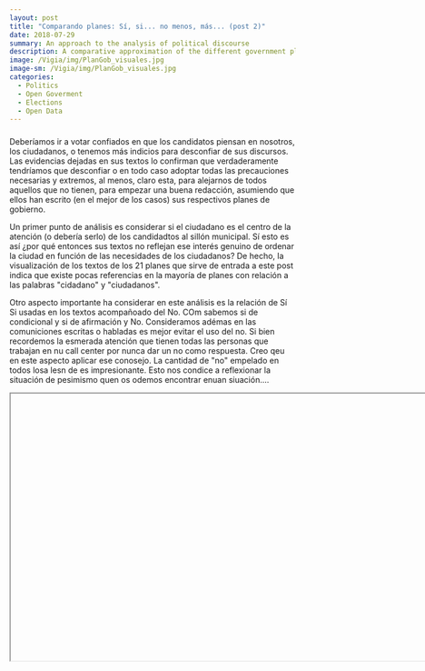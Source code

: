 ```yaml
---
layout: post
title: "Comparando planes: Sí, si... no menos, más... (post 2)"
date: 2018-07-29
summary: An approach to the analysis of political discourse
description: A comparative approximation of the different government plans for the government of the metropolitan municipality of the province of Lima, for the period of government 2019-2021.
image: /Vigia/img/PlanGob_visuales.jpg
image-sm: /Vigia/img/PlanGob_visuales.jpg
categories:
  - Politics  
  - Open Goverment
  - Elections
  - Open Data 
---
```

### 
Deberíamos ir a votar confiados en que los candidatos piensan en nosotros, los ciudadanos, o tenemos más indicios para desconfiar de sus discursos. Las evidencias dejadas en sus textos lo confirman que verdaderamente tendríamos que desconfiar o en todo caso adoptar todas las precauciones necesarias y extremos, al menos, claro esta, para alejarnos de todos aquellos que no tienen, para empezar una buena redacción, asumiendo que ellos han escrito (en el mejor de los casos) sus respectivos planes de gobierno.  

Un primer punto de análisis es considerar si el ciudadano es el centro de la atención (o debería serlo) de los candidadtos al sillón municipal. Sí esto es así ¿por qué entonces sus textos no reflejan ese interés genuino de ordenar la ciudad en función de las necesidades de los ciudadanos? De hecho, la visualización de los textos de los 21 planes que sirve de entrada a este post indica que existe pocas referencias en la mayoría de planes con relación a las palabras "cidadano" y "ciudadanos". 

Otro aspecto importante ha considerar en este análisis es la relación de Sí Si usadas en los textos acompañoado del No. COm sabemos si de condicional y si de afirmación y No. Consideramos adémas en las comuniciones escritas o habladas es mejor evitar el uso del no. Si bien recordemos la esmerada atención que tienen todas las personas que trabajan en nu call center por nunca dar un no como respuesta. Creo qeu en este aspecto aplicar ese conosejo. La cantidad de "no" empelado en todos losa lesn de es impresionante. Esto nos condice a reflexionar la situación de pesimismo quen os odemos encontrar enuan siuación.... 


<!--	Exported from Voyant Tools (voyant-tools.org).
The iframe src attribute below uses a relative protocol to better function with both
http and https sites, but if you're embedding this into a local web page (file protocol)
you should add an explicit protocol (https if you're using voyant-tools.org, otherwise
it depends on this server.
Feel free to change the height and width values or other styling below: -->
<iframe style='width: 935px; height: 470px;' 'https://voyant-tools.org/tool/Trends/?stopList=keywords-fc06c8bf8f24a00f1ef1b096dbbd28ba&query=no&query=si&query=s%C3%AD&query=menos&query=m%C3%A1s&mode=&corpus=a27e705d8e59d19e32af66027b5ac8cf'></iframe>
